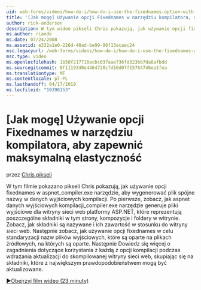 ```yaml
---
uid: web-forms/videos/how-do-i/how-do-i-use-the-fixednames-option-with-the-compiler-utility-for-maximum-flexibility
title: '[Jak mogę] Używanie opcji Fixednames w narzędziu kompilatora, aby zapewnić maksymalną elastyczność | Dokumentacja firmy Microsoft'
author: rick-anderson
description: W tym wideo pikseli Chris pokazują, jak używanie opcji fixednames za pomocą narzędzia aspnet_compiler.exe w celu utworzenia spójnej nazwami w jednostce organizacyjnej kompilacji...
ms.author: riande
ms.date: 07/24/2008
ms.assetid: e332a1e0-226d-40ad-be99-96f13ecaec24
msc.legacyurl: /web-forms/videos/how-do-i/how-do-i-use-the-fixednames-option-with-the-compiler-utility-for-maximum-flexibility
msc.type: video
ms.openlocfilehash: 1b58f217716ecbc037aae736fd323bb7da8afbdd
ms.sourcegitcommit: 0f1119340e4464720cfd16d0ff15764746ea1fea
ms.translationtype: MT
ms.contentlocale: pl-PL
ms.lasthandoff: 04/17/2019
ms.locfileid: "59398153"
---
```

# <a name="how-do-i-use-the-fixednames-option-with-the-compiler-utility-for-maximum-flexibility"></a>[Jak mogę] Używanie opcji Fixednames w narzędziu kompilatora, aby zapewnić maksymalną elastyczność

przez [Chris pikseli](https://twitter.com/chrispels)

W tym filmie pokazano pikseli Chris pokazują, jak używanie opcji fixednames w aspnet\_compiler.exe narzędzie, aby wygenerować plik spójne nazwy w danych wyjściowych kompilacji. Po pierwsze, zobacz, jak aspnet danych wyjściowych kompilacji\_compiler.exe narzędzie generuje pliki wyjściowe dla witryny sieci web platformy ASP.NET, które reprezentują poszczególne składniki w tym strony, kompozycje i foldery w witrynie. Zobacz, jak składniki są nazywane i ich zawartość w stosunku do witryny sieci web. Następnie zobacz, jak używanie opcji fixednames w celu standaryzacji nazw plików wyjściowych, które są oparte na plikach źródłowych, na których są oparte. Następnie Dowiedz się więcej o zagadnienia dotyczące korzystania z każdą z opcji kompilacji podczas wdrażania aktualizacji do skompilowanej witryny sieci web, skupiając się na składniki, które z największym prawdopodobieństwem mogą być aktualizowane.

[&#9654;Obejrzyj film wideo (23 minuty)](https://channel9.msdn.com/Blogs/ASP-NET-Site-Videos/how-do-i-use-the-fixednames-option-with-the-compiler-utility-for-maximum-flexibility)
